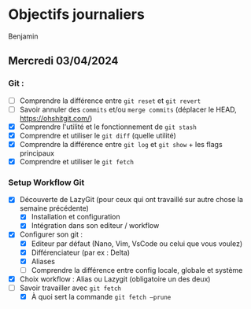 # Objectifs journaliers

Benjamin

## Mercredi 03/04/2024

### Git :

- [ ] Comprendre la différence entre `git reset` et `git revert`
- [ ] Savoir annuler des `commits` et/ou `merge commits` (déplacer le HEAD, https://ohshitgit.com/)
- [X] Comprendre l'utilité et le fonctionnement de `git stash`
- [X] Comprendre et utiliser le `git diff` (quelle utilité)
- [X] Comprendre la différence entre `git log` et `git show` + les flags principaux
- [X] Comprendre et utiliser le `git fetch`

### Setup Workflow Git

- [X] Découverte de LazyGit (pour ceux qui ont travaillé sur autre chose la semaine précédente)
  - [X] Installation et configuration
  - [X] Intégration dans son editeur / workflow
- [X] Configurer son git :
  - [X] Editeur par défaut (Nano, Vim, VsCode ou celui que vous voulez)
  - [X] Différenciateur (par ex : Delta)
  - [X] Aliases
  - [ ] Comprendre la différence entre config locale, globale et système
- [X] Choix workflow : Alias ou Lazygit (obligatoire un des deux)
- [ ] Savoir travailler avec `git fetch`
  - [X] À quoi sert la commande `git fetch —prune`
